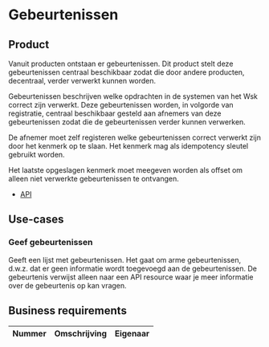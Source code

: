 # Gebeurtenissen

## Product

Vanuit producten ontstaan er gebeurtenissen. Dit product stelt deze gebeurtenissen centraal beschikbaar zodat die door andere producten, decentraal, verder verwerkt kunnen worden.

Gebeurtenissen beschrijven welke opdrachten in de systemen van het Wsk correct zijn verwerkt. Deze gebeurtenissen worden, in volgorde van registratie, centraal beschikbaar gesteld aan afnemers van deze gebeurtenissen zodat die de gebeurtenissen verder kunnen verwerken.

De afnemer moet zelf registeren welke gebeurtenissen correct verwerkt zijn door het kenmerk op te slaan. Het kenmerk mag als idempotency sleutel gebruikt worden.

Het laatste opgeslagen kenmerk moet meegeven worden als offset om alleen niet verwerkte gebeurtenissen te ontvangen.

* [API](product.openapi.yml)

## Use-cases

### Geef gebeurtenissen

Geeft een lijst met gebeurtenissen. Het gaat om arme gebeurtenissen, d.w.z. dat er geen informatie wordt toegevoegd aan de gebeurtenissen. De gebeurtenis verwijst alleen naar een API resource waar je meer informatie over de gebeurtenis op kan vragen.

## Business requirements

| Nummer | Omschrijving                         | Eigenaar                  |
| -------| ------------------------------------ | ------------------------- |